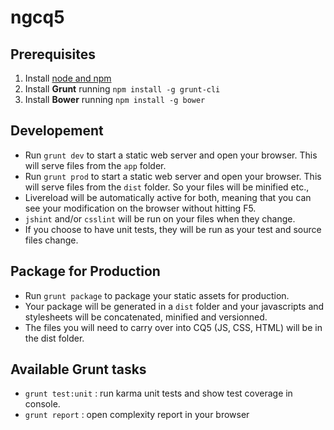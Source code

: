 ngcq5
==================

## Prerequisites
1. Install [node and npm](http://www.nodejs.org)
2. Install **Grunt** running `npm install -g grunt-cli`
3. Install **Bower** running `npm install -g bower`

## Developement
* Run `grunt dev` to start a static web server and open your browser. This will serve files from the `app` folder.
* Run `grunt prod` to start a static web server and open your browser. This will serve files from the `dist` folder. So your files will be minified etc.,
* Livereload will be automatically active for both, meaning that you can see your modification on the browser without hitting F5.
* `jshint` and/or `csslint` will be run on your files when they change.
* If you choose to have unit tests, they will be run as your test and source files change.

## Package for Production
* Run `grunt package` to package your static assets for production.
* Your package will be generated in a `dist` folder and your javascripts and stylesheets will be concatenated, minified and versionned.
* The files you will need to carry over into CQ5 (JS, CSS, HTML) will be in the dist folder.

## Available Grunt tasks
* `grunt test:unit` : run karma unit tests and show test coverage in console.
* `grunt report` : open complexity report in your browser
